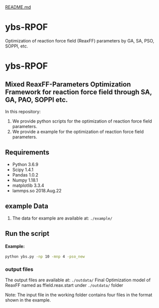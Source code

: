 [README.md](https://github.com/yubinshuo/ybs-RPOF/files/7098097/README.md)
# ybs-RPOF
Optimization of reaction force field (ReaxFF) parameters by GA, SA, PSO, SOPPI, etc.
#  ybs-RPOF
## Mixed ReaxFF-Parameters Optimization Framework for reaction force field through SA, GA, PAO, SOPPI etc.
In this repository:
1. We provide python scripts for the optimization of reaction force field parameters.
2. We provide a example for the optimization of reaction force field parameters.

## Requirements 
* Python 3.6.9
* Scipy 1.4.1
* Pandas 1.0.2 
* Numpy 1.18.1
* matplotlib 3.3.4
* lammps.so 2018.Aug.22


## example Data
1. The data for example are available at: ```./example/```


## Run the script
#### Example:
```bash
python ybs.py -np 10 -mnp 4 -pso_new
```

### output files  
The output files are available at: ```./outdata/```
Final Optimization model of ReaxFF named as ffield.reax.start under ```./outdata/``` folder

Note: The input file in the working folder contains four files in the format shown in the example.
